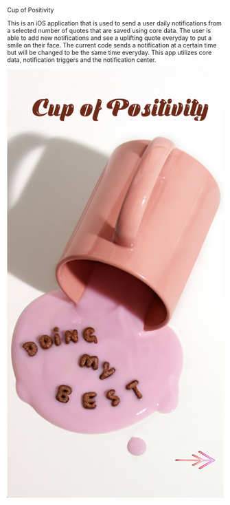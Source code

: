 Cup of Positivity

This is an iOS application that is used to send a user daily notifications from a selected number of quotes that are saved using core data. The user is able to add new notifications and see a uplifting quote everyday to put a smile on their face. The current code sends a notification at a certain time but will be changed to be the same time everyday. This app utilizes core data, notification triggers and the notification center.

![Stay Positive :)](https://github.com/vanessamj99/Cup-of-Positivity/blob/main/cover.png)
